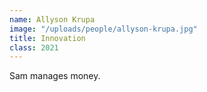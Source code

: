 ```yaml
---
name: Allyson Krupa
image: "/uploads/people/allyson-krupa.jpg"
title: Innovation
class: 2021
---
```


Sam manages money.
